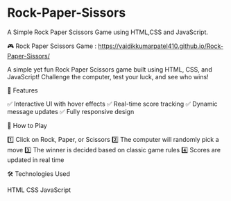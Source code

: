 # Rock-Paper-Sissors
A Simple Rock Paper Scissors Game using HTML,CSS and JavaScript.

🎮 Rock Paper Scissors Game : https://vaidikkumarpatel410.github.io/Rock-Paper-Sissors/

A simple yet fun Rock Paper Scissors game built using HTML, CSS, and JavaScript! Challenge the computer, test your luck, and see who wins!

🚀 Features

✅ Interactive UI with hover effects
✅ Real-time score tracking
✅ Dynamic message updates
✅ Fully responsive design

🎲 How to Play

1️⃣ Click on Rock, Paper, or Scissors
2️⃣ The computer will randomly pick a move
3️⃣ The winner is decided based on classic game rules
4️⃣ Scores are updated in real time

🛠️ Technologies Used

HTML
CSS
JavaScript
